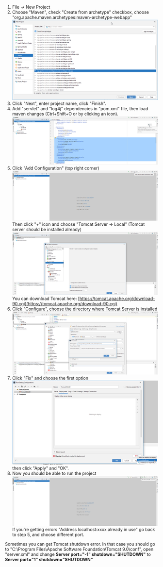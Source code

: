 1. File -> New Project
2. Choose "Maven", check "Create from archetype" checkbox, choose "org.apache.maven.archetypes:maven-archetype-webapp" ![link](readme/1.png)
3. Click "Next", enter project name, click "Finish".
4. Add "servlet" and "log4j" dependencies in "pom.xml" file, then load maven changes (Ctrl+Shift+O or by clicking an icon). ![link](readme/2.png)
5. Click "Add Configuration" (top right corner) ![link](readme/3.png)
Then click "+" icon and choose "Tomcat Server -> Local" (Tomcat server should be installed already) ![link](readme/4.png)
You can download Tomcat here: [https://tomcat.apache.org/download-90.cgi](https://tomcat.apache.org/download-90.cgi)
6. Click "Configure", choose the directory where Tomcat Server is installed ![link](readme/5.png)
7. Click "Fix" and choose the first option ![link](readme/6.png)
then click "Apply" and "OK".
8. Now you should be able to run the project ![link](readme/7.png)
If you're getting errors "Address localhost:xxxx already in use" go back to step 5, and choose different port.

Sometimes you can get Tomcat shutdown error.
In that case you should go to "C:\Program Files\Apache Software Foundation\Tomcat 9.0\conf", open "server.xml" and change **Server port="-1" shutdown="SHUTDOWN"** to **Server port="1" shutdown="SHUTDOWN"**